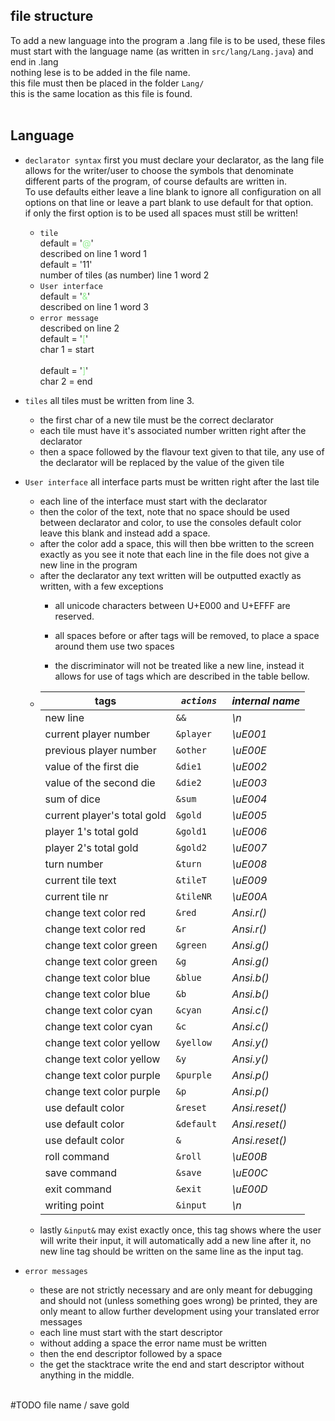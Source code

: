 ## file structure
To add a new language into the program a .lang file is to be used, these files must start with the language name (as written in `src/lang/Lang.java`) and end in .lang<br>
nothing lese is to be added in the file name.<br>
this file must then be placed in the folder `Lang/`<br>
this is the same location as this file is found.
<br><br>
## Language
- `declarator syntax` first you must declare your declarator, as the lang file allows for the writer/user to choose the symbols that denominate different parts of the program, of course defaults are written in. <br>To use defaults either leave a line blank to ignore all configuration on all options on that line or leave a part blank to use default for that option.<br>if only the first  option is to be used all spaces must still be written!

  - `tile`<br>
  default = '<span style="color:lightgreen">@</span>'<br>
  described on line 1 word 1<br>
  default = '11'<br>
  number of tiles (as number) line 1 word 2
  - `User interface`<br>
  default = '<span style="color:lightgreen">&</span>'<br>
  described on line 1 word 3
  - `error message`<br>
  described on line 2<br>
  default = '<span style="color:lightgreen">[</span>'<br>
  char 1 = start<br><br>
  default = '<span style="color:lightgreen">]</span>'<br>
  char 2 = end

- `tiles` all tiles must be written from line 3.
  - the first char of a new tile must be the correct declarator
  - each tile must have it's associated number written right after the declarator
  - then a space followed by the flavour text given to that tile, any use of the declarator will be replaced by the value of the given tile
- `User interface` all interface parts must be written right after the last tile
  - each line of the interface must start with the declarator
  - then the color of the text, note that no space should be used between declarator and color, to use the consoles default color leave this blank  and instead add a space.
  - after the color add a space, this will then bbe written to the screen exactly as you see it note that each line in the file does not give a new line in the program
  - after the declarator any text written will be outputted exactly as written, with a few exceptions
    - all unicode characters between U+E000 and U+EFFF are reserved.
    - all spaces before or after tags will be removed, to place a space around them use two spaces<br>

    - the discriminator will not be treated like a new line, instead it allows for use of tags which are described in the table bellow. 
  - | **tags**                    |*`actions`*|*internal name*|
    |-----------------------------|-----------|---------------|
    | new line                    |`&&       `|*\n*           |
    | current player number       |`&player  `|*\uE001*       |
    | previous player number      |`&other   `|*\uE00E*       |
    | value of the first die      |`&die1    `|*\uE002*       |
    | value of the second die     |`&die2    `|*\uE003*       |
    | sum of dice                 |`&sum     `|*\uE004*       |
    | current player's total gold |`&gold    `|*\uE005*       |
    | player 1's total gold       |`&gold1   `|*\uE006*       |
    | player 2's total gold       |`&gold2   `|*\uE007*       |
    | turn number                 |`&turn    `|*\uE008*       |
    | current tile text           |`&tileT   `|*\uE009*       |
    | current tile nr             |`&tileNR  `|*\uE00A*       |
    | change text color red       |`&red     `|*Ansi.r()*     |
    | change text color red       |`&r       `|*Ansi.r()*     |
    | change text color green     |`&green   `|*Ansi.g()*     |
    | change text color green     |`&g       `|*Ansi.g()*     |
    | change text color blue      |`&blue    `|*Ansi.b()*     |
    | change text color blue      |`&b       `|*Ansi.b()*     |
    | change text color cyan      |`&cyan    `|*Ansi.c()*     |
    | change text color cyan      |`&c       `|*Ansi.c()*     |
    | change text color yellow    |`&yellow  `|*Ansi.y()*     |
    | change text color yellow    |`&y       `|*Ansi.y()*     |
    | change text color purple    |`&purple  `|*Ansi.p()*     |
    | change text color purple    |`&p       `|*Ansi.p()*     |
    | use default color           |`&reset   `|*Ansi.reset()* |
    | use default color           |`&default `|*Ansi.reset()* |
    | use default color           |`&        `|*Ansi.reset()* |
    | roll command                |`&roll    `|*\uE00B*       |
    | save command                |`&save    `|*\uE00C*       |
    | exit command                |`&exit    `|*\uE00D*       |
    | writing point               |`&input   `|*\n*           |
  - lastly `&input&` may exist exactly once, this tag shows where the user will write their input, it will automatically add a new line after it, no new line tag should be written on the same line as the input tag.
- `error messages`
  - these are not strictly necessary and are only meant for debugging and should not (unless something goes wrong) be printed, they are only meant to allow further development using your translated error messages
  - each line must start with the start descriptor
  - without adding a space the error name must be written
  - then the end descriptor followed by a space
  - the get the stacktrace write the end and start descriptor without anything in the middle.

<br>
#TODO file name / save gold